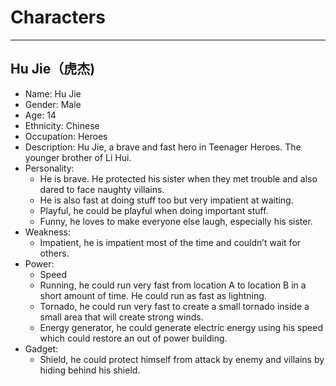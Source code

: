 <h1>Characters</h1>
<p></p>
<hr>
<h2>Hu Jie（虎杰)</h2>
<ul>
  <li>Name: Hu Jie</li>
<li>Gender: Male</li>
<li>Age: 14</li>
<li>Ethnicity: Chinese</li>
<li>Occupation: Heroes</li>
<li>Description: Hu Jie, a brave and fast hero in Teenager Heroes. The younger brother of Li Hui.</li>
<li>Personality: 
  <ul>
<li>He is brave. He protected his sister when they met trouble and also dared to face naughty villains.</li>
<li>He is also fast at doing stuff too but very impatient at waiting.</li>
<li>Playful, he could be playful when doing important stuff. </li>
<li>Funny, he loves to make everyone else laugh, especially his sister.</li>
  </ul>
  </li>
<li>Weakness: 
  <ul>
<li>Impatient, he is impatient most of the time and couldn’t wait for others.</li>
  </ul>
<li>Power:
<ul>
  <li>Speed
  <li>Running, he could run very fast from location A to location B in a short amount of time. He could run as fast as lightning. </li>
  <li>Tornado, he could run very fast to create a small tornado inside a small area that will create strong winds. </li>
  <li>Energy generator, he could generate electric energy using his speed which could restore an out of power building.</li>
  </ul>
  </li>
<li>Gadget:
  <ul>
<li>Shield, he could protect himself from attack by enemy and villains by hiding behind his shield.</li>
  </ul>
  </li>
